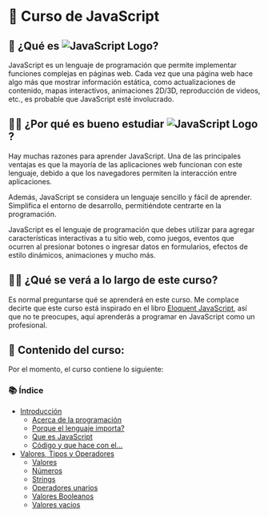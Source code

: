 # 📖 Curso de JavaScript

## 🤔 ¿Qué es ![JavaScript Logo](https://img.shields.io/badge/JavaScript-F7DF1E?style=flat&logo=javascript&logoColor=white)?

JavaScript es un lenguaje de programación que permite implementar funciones complejas en páginas web. Cada vez que una página web hace algo más que mostrar información estática, como actualizaciones de contenido, mapas interactivos, animaciones 2D/3D, reproducción de videos, etc., es probable que JavaScript esté involucrado.

## 🤷‍♂️ ¿Por qué es bueno estudiar ![JavaScript Logo](https://img.shields.io/badge/JavaScript-F7DF1E?style=flat&logo=javascript&logoColor=white)?

Hay muchas razones para aprender JavaScript. Una de las principales ventajas es que la mayoría de las aplicaciones web funcionan con este lenguaje, debido a que los navegadores permiten la interacción entre aplicaciones.

Además, JavaScript se considera un lenguaje sencillo y fácil de aprender. Simplifica el entorno de desarrollo, permitiéndote centrarte en la programación.

JavaScript es el lenguaje de programación que debes utilizar para agregar características interactivas a tu sitio web, como juegos, eventos que ocurren al presionar botones o ingresar datos en formularios, efectos de estilo dinámicos, animaciones y mucho más.

## 🧑‍💻 ¿Qué se verá a lo largo de este curso?

Es normal preguntarse qué se aprenderá en este curso. Me complace decirte que este curso está inspirado en el libro [Eloquent JavaScript](https://eloquentjs-es.thedojo.mx/Eloquent_JavaScript.pdf), así que no te preocupes, aquí aprenderás a programar en JavaScript como un profesional.

## 📁 Contenido del curso:

Por el momento, el curso contiene lo siguiente:

### 📚 Índice

- [Introducción](0-%20Introducci%C3%B3n/)
  - [Acerca de la programación](0-%20Introducci%C3%B3n/Acerca%20de%20la%20programaci%C3%B3n/)
  - [Porque el lenguaje importa?](0-%20Introducci%C3%B3n/Porque%20el%20lenguaje%20importa/)
  - [Que es JavaScript](0-%20Introducci%C3%B3n/Que%20es%20JavaScript/)
  - [Código y que hace con el...](0-%20Introducci%C3%B3n/Codigo%20y%20que%20hacer%20con%20el/)
- [Valores, Tipos y Operadores](1.-%20Valores%2CTipos%20y%20Operadores/)
  - [Valores](1.-%20Valores%2CTipos%20y%20Operadores/Valores/)
  - [Números](1.-%20Valores%2CTipos%20y%20Operadores/N%C3%BAmeros/)
  - [Strings](1.-%20Valores%2CTipos%20y%20Operadores/Strings/)
  - [Operadores unarios](1.-%20Valores%2CTipos%20y%20Operadores/Operadores%20Unarios/)
  - [Valores Booleanos](1.-%20Valores%2CTipos%20y%20Operadores/Valores%20booleanos/)
  - [Valores vacios](1.-%20Valores%2CTipos%20y%20Operadores/Valores%20vacios/)